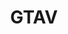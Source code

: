---
title: GTAV
crosslinks:
- gtaonline
- livven
- RedditDads
- GrandTheftAutoV
- gtaglitches
- HeistTeams
- pceo
- gta5
- chiliadmystery
- GrandTheftAutoV_PC
- gaming
- CEOfriendly
- GTAV_Mods
- REBL
- MCCEO
- gtaonlinecrews
- autotldr
- pcmasterrace
- gtacartel
- GTA
---